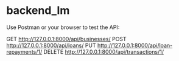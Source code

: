 # backend_lm

Use Postman or your browser to test the API:

GET http://127.0.0.1:8000/api/businesses/
POST http://127.0.0.1:8000/api/loans/
PUT http://127.0.0.1:8000/api/loan-repayments/1/
DELETE http://127.0.0.1:8000/api/transactions/1/